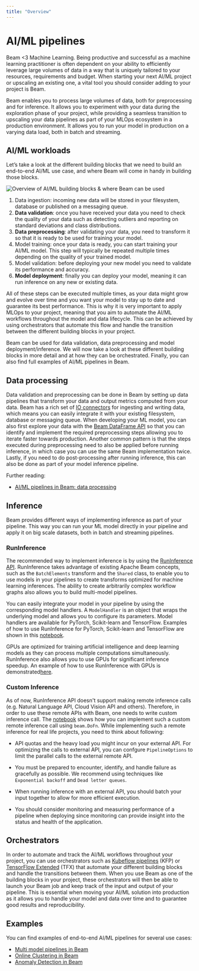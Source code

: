 ```yaml
---
title: "Overview"
---
```

<!--
Licensed under the Apache License, Version 2.0 (the "License");
you may not use this file except in compliance with the License.
You may obtain a copy of the License at

http://www.apache.org/licenses/LICENSE-2.0

Unless required by applicable law or agreed to in writing, software
distributed under the License is distributed on an "AS IS" BASIS,
WITHOUT WARRANTIES OR CONDITIONS OF ANY KIND, either express or implied.
See the License for the specific language governing permissions and
limitations under the License.
-->

# AI/ML pipelines

Beam <3 Machine Learning. Being productive and successful as a machine learning practitioner is often dependent on your ability to efficiently leverage large volumes of data in a way that is uniquely tailored to your resources, requirements and budget. When starting your next AI/ML project or upscaling an existing one, a vital tool you should consider adding to your project is Beam.

Beam enables you to process large volumes of data, both for preprocessing and for inference. It allows you to experiment with your data during the exploration phase of your project, while providing a seamless transition to upscaling your data pipelines as part of your MLOps ecosystem in a production environment. It allows you to run your model in production on a varying data load, both in batch and streaming.

## AI/ML workloads

Let’s take a look at the different building blocks that we need to build an end-to-end AI/ML use case, and where Beam will come in handy in building those blocks.

![Overview of  AI/ML building blocks & where Beam can be used](/images/ml-workflows.svg)

1. Data ingestion: incoming new data will be stored in your filesystem, database or published on a messaging queue.
2. **Data validation**: once you have received your data you need to check the quality of your data such as detecting outliers and reporting on standard deviations and class distributions.
3. **Data preprocessing**: after validating your data, you need to transform it so that it is ready to be used for training your model.
4. Model training: once your data is ready, you can start training your AI/ML model. This step will typically be repeated multiple times depending on the quality of your trained model.
5. Model validation: before deploying your new model you need to validate its performance and accuracy.
6. **Model deployment**: finally you can deploy your model, meaning it can run inference on any new or existing data.

All of these steps can be executed multiple times, as your data might grow and evolve over time and you want your model to stay up to date and guarantee its best performance. This is why it is very important to apply MLOps to your project, meaning that you aim to automate the AI/ML workflows throughout the model and data lifecycle. This can be achieved by using orchestrators that automate this flow and handle the transition between the different building blocks in your project.

Beam can be used for data validation, data preprocessing and model deployment/inference. We will now take a look at these different building blocks in more detail and at how they can be orchestrated. Finally, you can also find full examples of AI/ML pipelines in Beam.

## Data processing

Data validation and preprocessing can be done in Beam by setting up data pipelines that transform your data and output metrics computed from your data. Beam has a rich set of [IO connectors](https://beam.apache.org/documentation/io/built-in/) for ingesting and writing data, which means you can easily integrate it with your existing filesystem, database or messaging queue. When developing your ML model, you can also first explore your data with the [Beam DataFrame API](https://beam.apache.org/documentation/dsls/dataframes/overview/) so that you can identify and implement the required preprocessing steps allowing you to iterate faster towards production. Another common pattern is that the steps executed during preprocessing need to also be applied before running inference, in which case you can use the same Beam implementation twice. Lastly, if you need to do post-processing after running inference, this can also be done as part of your model inference pipeline.

Further reading:
* [AI/ML pipelines in Beam: data processing](/documentation/ml/data-processing)

## Inference

Beam provides different ways of implementing inference as part of your pipeline. This way you can run your ML model directly in your pipeline and apply it on big scale datasets, both in batch and streaming pipelines.

### RunInference
The recommended way to implement inference is by using the [RunInference API](https://beam.apache.org/documentation/sdks/python-machine-learning/). RunInference takes advantage of existing Apache Beam concepts, such as the `BatchElements` transform and the `Shared` class, to enable you to use models in your pipelines to create transforms optimized for machine learning inferences. The ability to create arbitrarily complex workflow graphs also allows you to build multi-model pipelines.

You can easily integrate your model in your pipeline by using the corresponding model handlers. A `ModelHandler` is an object that wraps the underlying model and allows you to configure its parameters. Model handlers are available for PyTorch, Scikit-learn and TensorFlow. Examples of how to use RunInference for PyTorch, Scikit-learn and TensorFlow are shown in this [notebook](https://github.com/apache/beam/blob/master/examples/notebooks/beam-ml/run_inference_pytorch_tensorflow_sklearn.ipynb).

GPUs are optimized for training artificial intelligence and deep learning models as they can process multiple computations simultaneously. RunInference also allows you to use GPUs for significant inference speedup. An example of how to use RunInference with GPUs is demonstrated[here](/documentation/ml/runinference-metrics).

### Custom Inference
As of now, RunInference API doesn't support making remote inference calls (e.g. Natural Language API, Cloud Vision API and others). Therefore, in order to use these remote APIs with Beam, one needs to write custom inference call. The [notebook](https://github.com/apache/beam/blob/master/examples/notebooks/beam-ml/custom_remote_inference.ipynb) shows how you can implement such a custom remote inference call using `beam.DoFn`. While implementing such a remote inference for real life projects, you need to think about following:

* API quotas and the heavy load you might incur on your external API. For optimizing the calls to external API, you can confgure `PipelineOptions` to limit the parallel calls to the external remote API.

* You must be prepared to encounter, identify, and handle failure as gracefully as possible. We recommend using techniques like `Exponential backoff` and `Dead letter queues`.

* When running inference with an external API, you should batch your input together to allow for more efficient execution.

* You should consider monitoring and measuring performance of a pipeline when deploying since monitoring can provide insight into the status and health of the application.


## Orchestrators

In order to automate and track the AI/ML workflows throughout your project, you can use orchestrators such as [Kubeflow pipelines](https://www.kubeflow.org/docs/components/pipelines/introduction/) (KFP) or [TensorFlow Extended](https://www.tensorflow.org/tfx) (TFX) that automate your different building blocks and handle the transitions between them. When you use Beam as one of the building blocks in your project, these orchestrators will then be able to launch your Beam job and keep track of the input and output of your pipeline. This is essential when moving your AI/ML solution into production as it allows you to handle your model and data over time and to guarantee good results and reproducibility.

## Examples

You can find examples of end-to-end AI/ML pipelines for several use cases:
* [Multi model pipelines in Beam](/documentation/ml/multi-model-pipelines)
* [Online Clustering in Beam](/documentation/ml/online-clustering)
* [Anomaly Detection in Beam](/documentation/ml/anomaly-detection)
